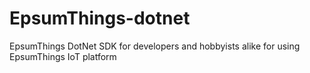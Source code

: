 # EpsumThings-dotnet
EpsumThings DotNet SDK for developers and hobbyists alike for using EpsumThings IoT platform

